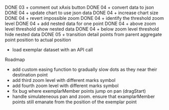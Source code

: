 DONE 03 + comment out xAxis button
DONE 04 + convert data to json
DONE 04 + update chart to use json data
DONE 04 + increase chart size
DONE 04 + revert impossible zoom
DONE 04 + identify the  threshold zoom level
DONE 04 + add nested data for one point
DONE 04 + above zoom level threshold show nested data
DONE 04 + below zoom level threshold hide nested data
DONE 05 + transition detail points from parent aggregate point position
  to actual position

+ load exemplar dataset with an API call



Roadmap

+ add custom easing function to gradually slow dots as they
  near their destination point
+ add third zoom level with different marks symbol
+ add fourth zoom level with different marks symbol
+ fix bug where exemplarMember points jump on pan (dragStart)
+ handle simulateneous pan and zoom. 
  ensure that examplarMember points still emanate from 
  the position of the exemplar point

